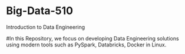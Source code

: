 # Big-Data-510
Introduction to Data Engineering


#In this Repository, we focus on developing Data Engineering solutions using modern tools such as PySpark, Databricks, Docker in Linux.
